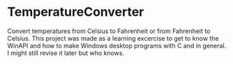 # TemperatureConverter
Convert temperatures from Celsius to Fahrenheit or from Fahrenheit to Celsius. This project was made as a learning excercise to get to know the WinAPI and how to make Windows desktop programs with C and in general. I might still revise it later but who knows.

